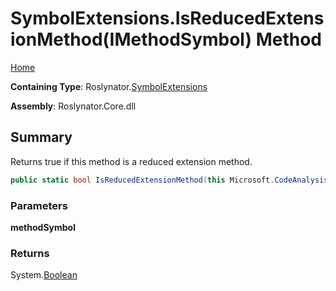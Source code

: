 # SymbolExtensions\.IsReducedExtensionMethod\(IMethodSymbol\) Method

[Home](../../../README.md)

**Containing Type**: Roslynator\.[SymbolExtensions](../README.md)

**Assembly**: Roslynator\.Core\.dll

## Summary

Returns true if this method is a reduced extension method\.

```csharp
public static bool IsReducedExtensionMethod(this Microsoft.CodeAnalysis.IMethodSymbol methodSymbol)
```

### Parameters

**methodSymbol**

### Returns

System\.[Boolean](https://docs.microsoft.com/en-us/dotnet/api/system.boolean)

